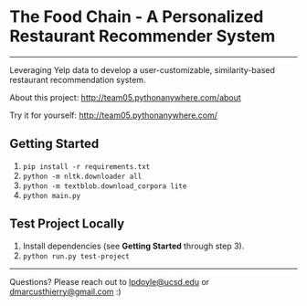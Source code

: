 # The Food Chain - A Personalized Restaurant Recommender System
---
Leveraging Yelp data to develop a user-customizable, similarity-based restaurant recommendation system.

About this project: http://team05.pythonanywhere.com/about  

Try it for yourself:  http://team05.pythonanywhere.com/  

## Getting Started 

1.  `pip install -r requirements.txt`
2.  `python -m nltk.downloader all`
3.  `python -m textblob.download_corpora lite`
4.  `python main.py`


## Test Project Locally

1.  Install dependencies (see **Getting Started** through step 3).
2.  `python run.py test-project`

---
Questions? Please reach out to lpdoyle@ucsd.edu or dmarcusthierry@gmail.com :) 

